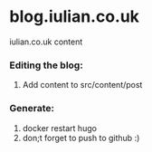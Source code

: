 # blog.iulian.co.uk
iulian.co.uk content

### Editing the blog:
1. Add content to src/content/post

### Generate:
1. docker restart hugo 
2. don;t forget to push to github :)
